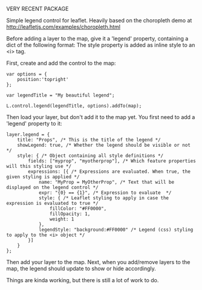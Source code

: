 VERY RECENT PACKAGE

Simple legend control for leaflet. Heavily based on the choropleth demo at http://leafletjs.com/examples/choropleth.html

Before adding a layer to the map, give it a 'legend' property, containing a dict of the following format:
The style property is added as inline style to an \<i\> tag.


First, create and add the control to the map:


    var options = {
        position:'topright'
    };

    var legendTitle = "My beautiful legend";

    L.control.legend(legendTitle, options).addTo(map);


Then load your layer, but don't add it to the map yet. You first need to add a 'legend' property to it:


    layer.legend = {
        title: "Props", /* This is the title of the legend */
        showLegend: true, /* Whether the legend should be visible or not */
        style: { /* Object containing all style definitions */
            fields: ["myprop", "myotherprop"], /* Which feature properties will this styling use */
            expressions: [{ /* Expressions are evaluated. When true, the given styling is applied */
                name: "MyProp = MyOtherProp", /* Text that will be displayed on the legend control */
                expr: "{0} == {1}", /* Expression to evaluate  */
                style: { /* Leaflet styling to apply in case the expression is evaluated to true */
                    fillColor: "#FF0000",
                    fillOpacity: 1,
                    weight: 1
                },
                legendStyle: "background:#FF0000" /* Legend (css) styling to apply to the <i> object */
            }]
        }
    };


Then add your layer to the map. Next, when you add/remove layers to the map, the legend should update to show or hide accordingly.

Things are kinda working, but there is still a lot of work to do.